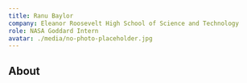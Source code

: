 ```yaml
---
title: Ranu Baylor
company: Eleanor Roosevelt High School of Science and Technology
role: NASA Goddard Intern 
avatar: ./media/no-photo-placeholder.jpg
---
```

## About
